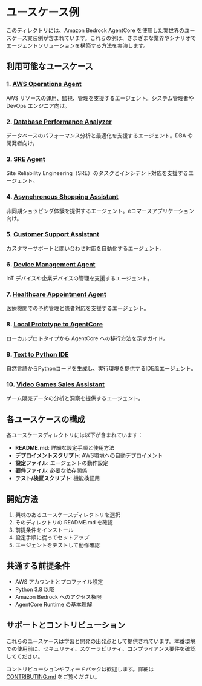 # ユースケース例

このディレクトリには、Amazon Bedrock AgentCore を使用した実世界のユースケース実装例が含まれています。これらの例は、さまざまな業界やシナリオでエージェントソリューションを構築する方法を実演します。

## 利用可能なユースケース

### 1. [AWS Operations Agent](AWS-operations-agent/)
AWS リソースの運用、監視、管理を支援するエージェント。システム管理者や DevOps エンジニア向け。

### 2. [Database Performance Analyzer](DB-performance-analyzer/)
データベースのパフォーマンス分析と最適化を支援するエージェント。DBA や開発者向け。

### 3. [SRE Agent](SRE-agent/)
Site Reliability Engineering（SRE）のタスクとインシデント対応を支援するエージェント。

### 4. [Asynchronous Shopping Assistant](asynchronous-shopping-assistant/)
非同期ショッピング体験を提供するエージェント。eコマースアプリケーション向け。

### 5. [Customer Support Assistant](customer-support-assistant/)
カスタマーサポートと問い合わせ対応を自動化するエージェント。

### 6. [Device Management Agent](device-management-agent/)
IoT デバイスや企業デバイスの管理を支援するエージェント。

### 7. [Healthcare Appointment Agent](healthcare-appointment-agent/)
医療機関での予約管理と患者対応を支援するエージェント。

### 8. [Local Prototype to AgentCore](local-prototype-to-agentcore/)
ローカルプロトタイプから AgentCore への移行方法を示すガイド。

### 9. [Text to Python IDE](text-to-python-ide/)
自然言語からPythonコードを生成し、実行環境を提供するIDE風エージェント。

### 10. [Video Games Sales Assistant](video-games-sales-assistant/)
ゲーム販売データの分析と洞察を提供するエージェント。

## 各ユースケースの構成

各ユースケースディレクトリには以下が含まれています：

- **README.md**: 詳細な設定手順と使用方法
- **デプロイメントスクリプト**: AWS環境への自動デプロイメント
- **設定ファイル**: エージェントの動作設定
- **要件ファイル**: 必要な依存関係
- **テスト/検証スクリプト**: 機能検証用

## 開始方法

1. 興味のあるユースケースディレクトリを選択
2. そのディレクトリの README.md を確認
3. 前提条件をインストール
4. 設定手順に従ってセットアップ
5. エージェントをテストして動作確認

## 共通する前提条件

- AWS アカウントとプロファイル設定
- Python 3.8 以降
- Amazon Bedrock へのアクセス権限
- AgentCore Runtime の基本理解

## サポートとコントリビューション

これらのユースケースは学習と開発の出発点として提供されています。本番環境での使用前に、セキュリティ、スケーラビリティ、コンプライアンス要件を確認してください。

コントリビューションやフィードバックは歓迎します。詳細は [CONTRIBUTING.md](../CONTRIBUTING.md) をご覧ください。
